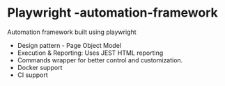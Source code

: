 # Playwright -automation-framework
Automation framework built using playwright


- Design pattern - Page Object Model
- Execution & Reporting: Uses JEST HTML reporting
- Commands wrapper for better control and customization.
- Docker support
- CI support



